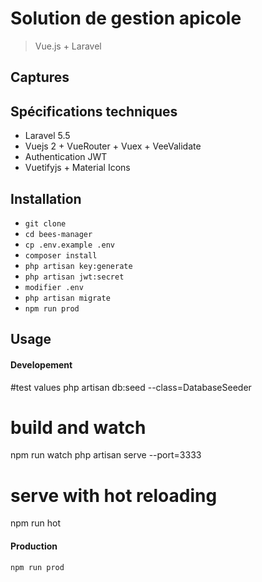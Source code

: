 # Solution de gestion apicole 

> Vue.js + Laravel

## Captures

## Spécifications techniques

- Laravel 5.5 
- Vuejs 2 + VueRouter + Vuex + VeeValidate
- Authentication JWT
- Vuetifyjs + Material Icons

## Installation

- `git clone`
- `cd bees-manager`
- `cp .env.example .env`
- `composer install`
- `php artisan key:generate`
- `php artisan jwt:secret`
- `modifier .env`
- `php artisan migrate`
- `npm run prod`

## Usage

#### Developement

#test values
php artisan db:seed --class=DatabaseSeeder

# build and watch
npm run watch
php artisan serve --port=3333

# serve with hot reloading
npm run hot


#### Production

```bash
npm run prod
```
